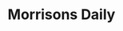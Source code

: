 ---
title: "Morrisons Daily"
url: /kettering/morrisons-daily-northfield-avenue/
shop: convenience
---